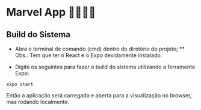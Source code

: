 # Marvel App 📱🦸🏻‍♂️ 

## Build do Sistema

* Abra o terminal de comando (cmd) dentro do diretório do projeto;
  ** Obs.: Tem que ter o React e o Expo devidamente instalado.

* Digite os seguintes para fazer o build do sistema utilizando a ferramenta Expo:
```
expo start
```

Então a aplicação será carregada e aberta para a visualização no browser, mas rodando localmente.